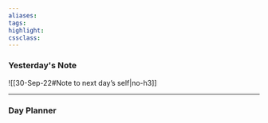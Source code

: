 ```yaml
---
aliases:  
tags:
highlight:  
cssclass:
---
```


### Yesterday's Note
 ![[30-Sep-22#Note to next day’s self|no-h3]]

--- 

### Day Planner

